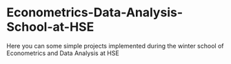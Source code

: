 # Econometrics-Data-Analysis-School-at-HSE
Here you can some simple projects implemented during the winter school of Econometrics and Data Analysis at HSE
